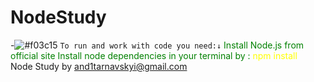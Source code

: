 ﻿# NodeStudy

-![#f03c15](https://via.placeholder.com/15/f03c15/000000?text=+) ` To run and work with code you need:↓ `
<span style="color: green"> Install Node.js from official site </span>
<span style="color: green"> Install node dependencies  in your terminal by : <span style="color: yellow"> npm install</span> </span>
<br>
Node Study by <and1tarnavskyi@gmail.com>
